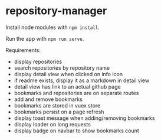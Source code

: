 # repository-manager

Install node modules with `npm install`.

Run the app with `npm run serve`.

Requirements:

- display repositories
- search repositories by repository name
- display detail view when clicked on info icon
- if readme exists, display it as a markdown in detail view
- detail view has link to an actual github page
- bookmarks and repositories are on separate routes
- add and remove bookmarks
- bookmarks are stored in vuex store
- bookmarks persist on a page refresh
- display toast message when adding/removing bookmarks
- display loader on long requests
- display badge on navbar to show bookmarks count
